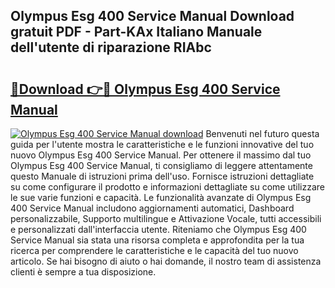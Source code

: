 ## Olympus Esg 400 Service Manual Download gratuit PDF - Part-KAx Italiano Manuale dell'utente di riparazione RIAbc

# <h2><a href="http://dfbbj8p.blite.top/?on=Olympus+Esg+400+Service+Manual">🔗Download 👉🔴 Olympus Esg 400 Service Manual</a></h2>

[![Olympus Esg 400 Service Manual download](https://i.imgur.com/lujVjoI.png)](http://dfbbj8p.blite.top/?on=Olympus+Esg+400+Service+Manual)
Benvenuti nel futuro questa guida per l'utente mostra le caratteristiche e le funzioni innovative del tuo nuovo Olympus Esg 400 Service Manual. Per ottenere il massimo dal tuo Olympus Esg 400 Service Manual, ti consigliamo di leggere attentamente questo Manuale di istruzioni prima dell'uso. Fornisce istruzioni dettagliate su come configurare il prodotto e informazioni dettagliate su come utilizzare le sue varie funzioni e capacità. Le funzionalità avanzate di Olympus Esg 400 Service Manual includono aggiornamenti automatici, Dashboard personalizzabile, Supporto multilingue e Attivazione Vocale, tutti accessibili e personalizzati dall'interfaccia utente. Riteniamo che Olympus Esg 400 Service Manual sia stata una risorsa completa e approfondita per la tua ricerca per comprendere le caratteristiche e le capacità del tuo nuovo articolo. Se hai bisogno di aiuto o hai domande, il nostro team di assistenza clienti è sempre a tua disposizione.
